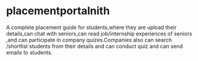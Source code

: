 # placementportalnith
A complete placement guide for students,where they are upload their details,can chat with seniors,can read job/internship experiences of seniors ,and can participate in company quizes.Companies also can search /shortlist students from their details and can conduct quiz and can send emails to students.
